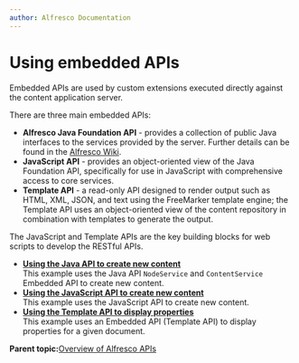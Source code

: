 ```yaml
---
author: Alfresco Documentation
---
```


# Using embedded APIs

Embedded APIs are used by custom extensions executed directly against the content application server.

There are three main embedded APIs:

-   **Alfresco Java Foundation API** - provides a collection of public Java interfaces to the services provided by the server. Further details can be found in the [Alfresco Wiki](http://wiki.alfresco.com/wiki/Java_Foundation_API).
-   **JavaScript API** - provides an object-oriented view of the Java Foundation API, specifically for use in JavaScript with comprehensive access to core services.
-   **Template API** - a read-only API designed to render output such as HTML, XML, JSON, and text using the FreeMarker template engine; the Template API uses an object-oriented view of the content repository in combination with templates to generate the output.

The JavaScript and Template APIs are the key building blocks for web scripts to develop the RESTful APIs.

-   **[Using the Java API to create new content](../tasks/api-java-content-create.md)**  
 This example uses the Java API `NodeService` and `ContentService` Embedded API to create new content.
-   **[Using the JavaScript API to create new content](../tasks/api-javascript-content-create.md)**  
 This example uses the JavaScript API to create new content.
-   **[Using the Template API to display properties](../tasks/api-template-props-display.md)**  
 This example uses an Embedded API \(Template API\) to display properties for a given document.

**Parent topic:**[Overview of Alfresco APIs](../concepts/API-intro.md)

